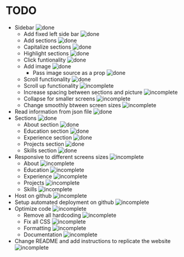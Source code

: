 # TODO

- Sidebar ![done]
    - Add fixed left side bar ![done]
    - Add sections ![done]
    - Capitalize sections ![done]
    - Highlight sections ![done]
    - Click funtionality ![done]
    - Add image ![done]
        - Pass image source as a prop ![done]
    - Scroll functionality ![done]
    - Scroll up functionality ![incomplete]
    - Increase spacing between sections and picture ![incomplete]
    - Collapse for smaller screens ![incomplete]
    - Change smoothly btween screen sizes ![incomplete]
- Read information from json file ![done]
- Sections ![done]
    - About section ![done]
    - Education section ![done]
    - Experience section ![done]
    - Projects section ![done]
    - Skills section ![done]
- Responsive to different screens sizes ![incomplete]
    - About ![incomplete]
    - Education ![incomplete]
    - Experience ![incomplete]
    - Projects ![incomplete]
    - Skills ![incomplete]
- Host on github ![incomplete]
- Setup automated deployment on github ![incomplete]
- Optimize code ![incomplete]
    - Remove all hardcoding ![incomplete]
    - Fix all CSS ![incomplete]
    - Formatting ![incomplete]
    - Documentation ![incomplete]
- Change README and add instructions to replicate the website ![incomplete]

[done]: https://img.shields.io/badge/DONE-brightgreen
[incomplete]: https://img.shields.io/badge/INCOMPLETE-red
